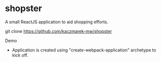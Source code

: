 # shopster

A small ReactJS application to aid shopping efforts.


git clone https://github.com/kaczmarek-mw/shopster

Demo

- Application is created using "create-webpack-application" archetype to kick off.
